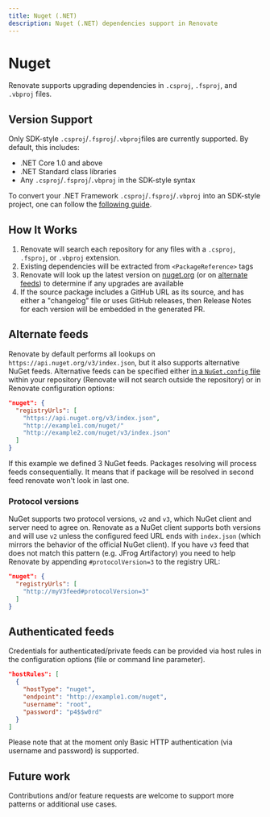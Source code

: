 ```yaml
---
title: Nuget (.NET)
description: Nuget (.NET) dependencies support in Renovate
---
```


# Nuget

Renovate supports upgrading dependencies in `.csproj`, `.fsproj`, and `.vbproj` files.

## Version Support

Only SDK-style `.csproj`/`.fsproj`/`.vbproj`files are currently supported. By default, this includes:

- .NET Core 1.0 and above
- .NET Standard class libraries
- Any `.csproj`/`.fsproj`/`.vbproj` in the SDK-style syntax

To convert your .NET Framework `.csproj`/`.fsproj`/`.vbproj` into an SDK-style project, one can follow the [following guide](https://natemcmaster.com/blog/2017/03/09/vs2015-to-vs2017-upgrade/).

## How It Works

1.  Renovate will search each repository for any files with a `.csproj`, `.fsproj`, or `.vbproj` extension.
2.  Existing dependencies will be extracted from `<PackageReference>` tags
3.  Renovate will look up the latest version on [nuget.org](https://nuget.org) (or on [alternate feeds](#Alternate%20feeds)) to determine if any upgrades are available
4.  If the source package includes a GitHub URL as its source, and has either a "changelog" file or uses GitHub releases, then Release Notes for each version will be embedded in the generated PR.

## Alternate feeds

Renovate by default performs all lookups on `https://api.nuget.org/v3/index.json`, but it also supports alternative NuGet feeds. Alternative feeds can be specified either [in a `NuGet.config` file](https://docs.microsoft.com/en-us/nuget/reference/nuget-config-file#package-source-sections) within your repository (Renovate will not search outside the repository) or in Renovate configuration options:

```json
"nuget": {
  "registryUrls": [
    "https://api.nuget.org/v3/index.json",
    "http://example1.com/nuget/"
    "http://example2.com/nuget/v3/index.json"
  ]
}
```

If this example we defined 3 NuGet feeds. Packages resolving will process feeds consequentially. It means that if package will be resolved in second feed renovate won't look in last one.

### Protocol versions

NuGet supports two protocol versions, `v2` and `v3`, which NuGet client and server need to agree on. Renovate as a NuGet client supports both versions and will use `v2` unless the configured feed URL ends with `index.json` (which mirrors the behavior of the official NuGet client). If you have `v3` feed that does not match this pattern (e.g. JFrog Artifactory) you need to help Renovate by appending `#protocolVersion=3` to the registry URL:

```json
"nuget": {
  "registryUrls": [
    "http://myV3feed#protocolVersion=3"
  ]
}
```

## Authenticated feeds

Credentials for authenticated/private feeds can be provided via host rules in the configuration options (file or command line parameter).

```json
"hostRules": [
  {
    "hostType": "nuget",
    "endpoint": "http://example1.com/nuget",
    "username": "root",
    "password": "p4$$w0rd"
  }
]
```

Please note that at the moment only Basic HTTP authentication (via username and password) is supported.

## Future work

Contributions and/or feature requests are welcome to support more patterns or additional use cases.
